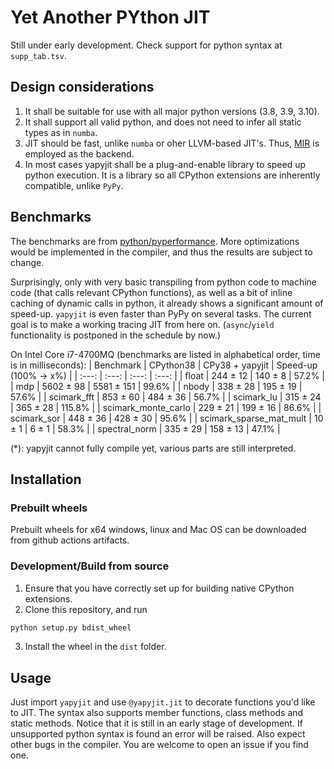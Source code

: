# Yet Another PYthon JIT
Still under early development. Check support for python syntax at `supp_tab.tsv`.

## Design considerations
1. It shall be suitable for use with all major python versions (3.8, 3.9, 3.10).
2. It shall support all valid python, and does not need to infer all static types as in `numba`.
3. JIT should be fast, unlike `numba` or oher LLVM-based JIT's. Thus, [MIR](https://github.com/vnmakarov/mir) is employed as the backend.
4. In most cases yapyjit shall be a plug-and-enable library to speed up python execution. It is a library so all CPython extensions are inherently compatible, unlike `PyPy`.

## Benchmarks
The benchmarks are from [python/pyperformance](https://github.com/python/pyperformance). More optimizations would be implemented in the compiler, and thus the results are subject to change.

Surprisingly, only with very basic transpiling from python code to machine code (that calls relevant CPython functions), as well as a bit of inline caching of dynamic calls in python, it already shows a significant amount of speed-up. `yapyjit` is even faster than PyPy on several tasks. The current goal is to make a working tracing JIT from here on. (`async`/`yield` functionality is postponed in the schedule by now.)

On Intel Core i7-4700MQ (benchmarks are listed in alphabetical order, time is in milliseconds):
| Benchmark | CPython38 | CPy38 + yapyjit | Speed-up (100% → x%) |
| :---: | :---: | :---: | :---: |
| float | 244 ± 12 | 140 ± 8 | 57.2% |
| mdp | 5602 ± 98 | 5581 ± 151 | 99.6% |
| nbody | 338 ± 28 | 195 ± 19 | 57.6% |
| scimark_fft | 853 ± 60 | 484 ± 36 | 56.7% |
| scimark_lu | 315 ± 24 | 365 ± 28 | 115.8% |
| scimark_monte_carlo | 229 ± 21 | 199 ± 16 | 86.6% |
| scimark_sor | 448 ± 36 | 428 ± 30 | 95.6% |
| scimark_sparse_mat_mult | 10 ± 1 | 6 ± 1 | 58.3% |
| spectral_norm | 335 ± 29 | 158 ± 13 | 47.1% |


(*): yapyjit cannot fully compile yet, various parts are still interpreted.

## Installation
### Prebuilt wheels
Prebuilt wheels for x64 windows, linux and Mac OS can be downloaded from github actions artifacts.

### Development/Build from source
1. Ensure that you have correctly set up for building native CPython extensions.
2. Clone this repository, and run
```sh
python setup.py bdist_wheel
```
3. Install the wheel in the `dist` folder.

## Usage
Just import `yapyjit` and use `@yapyjit.jit` to decorate functions you'd like to JIT. The syntax also supports member functions, class methods and static methods. Notice that it is still in an early stage of development. If unsupported python syntax is found an error will be raised. Also expect other bugs in the compiler. You are welcome to open an issue if you find one.
